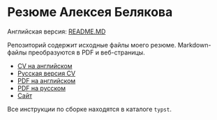 # Резюме Алексея Белякова

Английская версия: [README.MD](./README.MD)

Репозиторий содержит исходные файлы моего резюме. Markdown-файлы преобразуются в PDF и веб-страницы.

- [CV на английском](./profiles/cv/en/CV.MD)
- [Русская версия CV](./profiles/cv/ru/CV_RU.MD)
- [PDF на английском](https://github.com/qqrm/CV/releases/latest/download/Belyakov_en_typst.pdf)
- [PDF на русском](https://github.com/qqrm/CV/releases/latest/download/Belyakov_ru_typst.pdf)
- [Сайт](https://qqrm.github.io/CV/)

Все инструкции по сборке находятся в каталоге `typst`.
